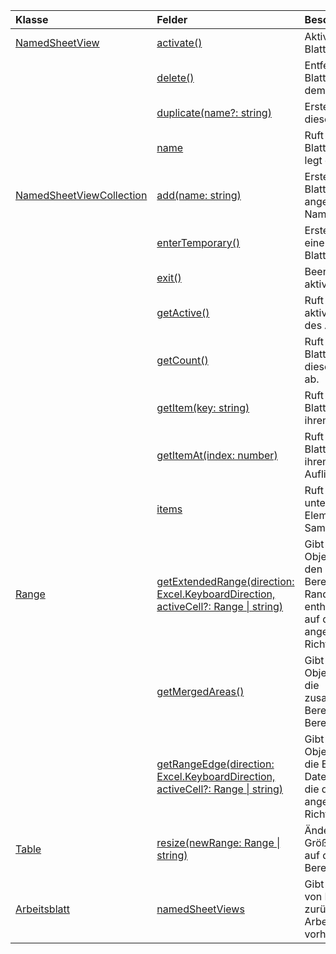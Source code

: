 | Klasse | Felder | Beschreibung |
|:---|:---|:---|
|[NamedSheetView](/javascript/api/excel/excel.namedsheetview)|[activate()](/javascript/api/excel/excel.namedsheetview#activate--)|Aktiviert diese Blattansicht.|
||[delete()](/javascript/api/excel/excel.namedsheetview#delete--)|Entfernt die Blattansicht aus dem Arbeitsblatt.|
||[duplicate(name?: string)](/javascript/api/excel/excel.namedsheetview#duplicate-name-)|Erstellt eine Kopie dieser Blattansicht.|
||[name](/javascript/api/excel/excel.namedsheetview#name)|Ruft den Namen der Blattansicht ab oder legt den Namen fest.|
|[NamedSheetViewCollection](/javascript/api/excel/excel.namedsheetviewcollection)|[add(name: string)](/javascript/api/excel/excel.namedsheetviewcollection#add-name-)|Erstellt eine neue Blattansicht mit dem angegebenen Namen.|
||[enterTemporary()](/javascript/api/excel/excel.namedsheetviewcollection#entertemporary--)|Erstellt und aktiviert eine neue temporäre Blattansicht.|
||[exit()](/javascript/api/excel/excel.namedsheetviewcollection#exit--)|Beendet die aktuell aktive Blattansicht.|
||[getActive()](/javascript/api/excel/excel.namedsheetviewcollection#getactive--)|Ruft die aktuell aktive Blattansicht des Arbeitsblatts ab.|
||[getCount()](/javascript/api/excel/excel.namedsheetviewcollection#getcount--)|Ruft die Anzahl der Blattansichten in diesem Arbeitsblatt ab.|
||[getItem(key: string)](/javascript/api/excel/excel.namedsheetviewcollection#getitem-key-)|Ruft eine Blattansicht mit ihrem Namen ab.|
||[getItemAt(index: number)](/javascript/api/excel/excel.namedsheetviewcollection#getitemat-index-)|Ruft eine Blattansicht nach ihrem Index in der Auflistung ab.|
||[items](/javascript/api/excel/excel.namedsheetviewcollection#items)|Ruft die geladenen untergeordneten Elemente in dieser Sammlung ab.|
|[Range](/javascript/api/excel/excel.range)|[getExtendedRange(direction: Excel.KeyboardDirection, activeCell?: Range \| string)](/javascript/api/excel/excel.range#getextendedrange-direction--activecell-)|Gibt ein Range-Objekt zurück, das den aktuellen Bereich und bis zum Rand des Bereichs enthält, basierend auf der angegebenen Richtung.|
||[getMergedAreas()](/javascript/api/excel/excel.range#getmergedareas--)|Gibt ein `RangeAreas` Objekt zurück, das die zusammengeführten Bereiche in diesem Bereich darstellt.|
||[getRangeEdge(direction: Excel.KeyboardDirection, activeCell?: Range \| string)](/javascript/api/excel/excel.range#getrangeedge-direction--activecell-)|Gibt ein Range-Objekt zurück, das die Edgezelle des Datenbereichs ist, die der angegebenen Richtung entspricht.|
|[Table](/javascript/api/excel/excel.table)|[resize(newRange: Range \| string)](/javascript/api/excel/excel.table#resize-newrange-)|Ändern Sie die Größe der Tabelle auf den neuen Bereich.|
|[Arbeitsblatt](/javascript/api/excel/excel.worksheet)|[namedSheetViews](/javascript/api/excel/excel.worksheet#namedsheetviews)|Gibt eine Auflistung von Blattansichten zurück, die im Arbeitsblatt vorhanden sind.|
